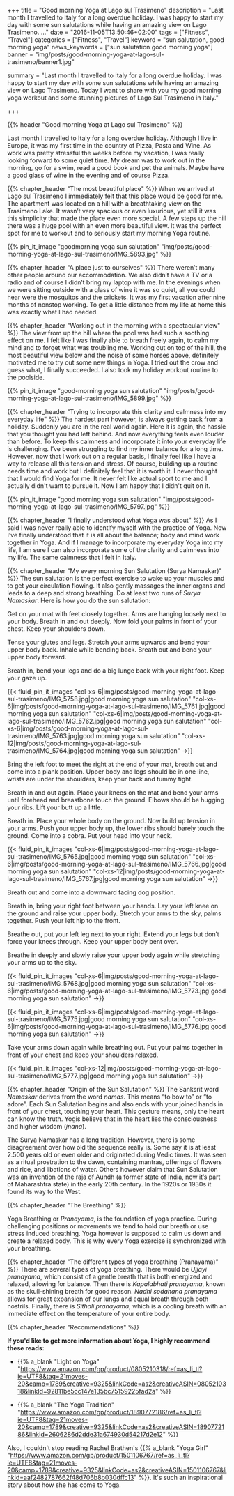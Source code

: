 +++
title = "Good morning Yoga at Lago sul Trasimeno"
description = "Last month I travelled to Italy for a long overdue holiday. I was happy to start my day with some sun salutations while having an amazing view on Lago Trasimeno. ..."
date = "2016-11-05T13:50:46+02:00"
tags = ["Fitness", "Travel"]
categories = ["Fitness", "Travel"]
keyword = "sun salutation, good morning yoga"
news_keywords = ["sun salutation good morning yoga"]
banner = "img/posts/good-morning-yoga-at-lago-sul-trasimeno/banner1.jpg"

summary = "Last month I travelled to Italy for a long overdue holiday. I was happy to start my day with some sun salutations while having an amazing view on Lago Trasimeno. Today I want to share with you my good morning yoga workout and some stunning pictures of Lago Sul Trasimeno in Italy."


+++

{{% header "Good morning Yoga at Lago sul Trasimeno" %}}

Last month I travelled to Italy for a long overdue holiday. Although I live in Europe, it was my first time in the country of Pizza, Pasta and Wine. 
As work was pretty stressful the weeks before my vacation, I was really looking forward to some quiet time. My dream was to work out in the morning, go for a swim, read a good book and pet the animals. Maybe have a good glass of wine in the evening and of course Pizza. 
 

{{% chapter_header "The most beautiful place" %}}
When we arrived at Lago sul Trasimeno I immediately felt that this place would be good for me. The apartment was located on a hill with a breathtaking view on the Trasimeno Lake. It wasn’t very spacious or even luxurious, yet still it was this simplicity that made the place even more special.  A few steps up the hill there was a huge pool with an even more beautiful view. It was the perfect spot for me to workout and to seriously start my morning Yoga routine. 

{{% pin_it_image "goodmorning yoga sun salutation" "img/posts/good-morning-yoga-at-lago-sul-trasimeno/IMG_5893.jpg" %}}

{{% chapter_header "A place just to ourselves" %}}
There weren’t many other people around our accommodation. We also didn’t have a TV or a radio and of course I didn’t bring my laptop with me. In the evenings when we were sitting outside with a glass of wine it was so quiet, all you could hear were the mosquitos and the crickets. It was my first vacation after nine months of nonstop working. To get a little distance from my life at home this was exactly what I had needed. 


{{% chapter_header "Working out in the morning with a spectacular view" %}}
The view from up the hill where the pool was had such a soothing effect on me. I felt like I was finally able to breath freely again, to calm my mind and to forget what was troubling me. Working out on top of the hill, the most beautiful view below and the noise of some horses above, definitely motivated me to try out some new things in Yoga.  I tried out the crow and guess what, I finally succeeded. I also took my holiday workout routine to the poolside. 

{{% pin_it_image "good-morning yoga sun salutation" "img/posts/good-morning-yoga-at-lago-sul-trasimeno/IMG_5899.jpg" %}}

{{% chapter_header "Trying to incorporate this clarity and calmness into my everyday life" %}}
The hardest part however, is always getting back from a holiday. Suddenly you are in the real world again. Here it is again, the hassle that you thought you had left behind. And now everything feels even louder than before. To keep this calmness and incorporate it into your everyday life is challenging. I’ve been struggling to find my inner balance for a long time. However, now that I work out on a regular basis, I finally feel like I have a way to release all this tension and stress. Of course, building up a routine needs time and work but I definitely feel that it is worth it. I never thought that I would find Yoga for me. It never felt like actual sport to me and I actually didn't want to pursue it. Now I am happy that I didn't quit on it.

{{% pin_it_image "good morning yoga sun salutation" "img/posts/good-morning-yoga-at-lago-sul-trasimeno/IMG_5797.jpg" %}}

{{% chapter_header "I finally understood what Yoga was about" %}}
As I said I was never really able to identify myself with the practice of Yoga. Now I’ve finally understood that it is all about the balance; body and mind work together in Yoga. And if I manage to incorporate my everyday Yoga into my life, I am sure I can also incorporate some of the clarity and calmness into my life. The same calmness that I felt in Italy. 

{{% chapter_header "My every morning Sun Salutation (Surya Namaskar)" %}}
The sun salutation is the perfect exercise to wake up your muscles and to get your circulation flowing. It also gently massages the inner organs and leads to a deep and strong breathing. Do at least two runs of *Surya Namaskar*. Here is how you do the sun salutation:


Get on your mat with feet closely together. Arms are hanging loosely next to your body. Breath in and out deeply.
Now fold your palms in front of your chest. Keep your shoulders down.

Tense your glutes and legs. Stretch your arms upwards and bend your upper body back. Inhale while bending back.
Breath out and bend your upper body forward.

Breath in, bend your legs and do a big lunge back with your right foot. Keep your gaze up. 

{{< fluid_pin_it_images
  "col-xs-6|img/posts/good-morning-yoga-at-lago-sul-trasimeno/IMG_5758.jpg|good morning yoga sun salutation"
  "col-xs-6|img/posts/good-morning-yoga-at-lago-sul-trasimeno/IMG_5761.jpg|good morning yoga sun salutation"
  "col-xs-6|img/posts/good-morning-yoga-at-lago-sul-trasimeno/IMG_5762.jpg|good morning yoga sun salutation"
  "col-xs-6|img/posts/good-morning-yoga-at-lago-sul-trasimeno/IMG_5763.jpg|good morning yoga sun salutation"
  "col-xs-12|img/posts/good-morning-yoga-at-lago-sul-trasimeno/IMG_5764.jpg|good morning yoga sun salutation"
->}}

Bring the left foot to meet the right at the end of your mat, breath out and come into a plank position. Upper body and legs should be in one line, wrists are under the shoulders, keep your back and tummy tight.

Breath in and out again. Place your knees on the mat and bend your arms until forehead and breastbone touch the ground. Elbows should be hugging your ribs. Lift your butt up a little. 


Breath in. Place your whole body on the ground. Now build up tension in your arms. Push your upper body up, the lower ribs should barely touch the ground. Come into a cobra. Put your head into your neck.

{{< fluid_pin_it_images
  "col-xs-6|img/posts/good-morning-yoga-at-lago-sul-trasimeno/IMG_5765.jpg|good morning yoga sun salutation"
  "col-xs-6|img/posts/good-morning-yoga-at-lago-sul-trasimeno/IMG_5766.jpg|good morning yoga sun salutation"
  "col-xs-12|img/posts/good-morning-yoga-at-lago-sul-trasimeno/IMG_5767.jpg|good morning yoga sun salutation"
->}}

Breath out and come into a downward facing dog position. 

Breath in, bring your right foot between your hands. Lay your left knee on the ground and raise your upper body. Stretch your arms to the sky, palms together. Push your left hip to the front. 


Breathe out, put your left leg next to your right. Extend your legs but don’t force your knees through. Keep your upper body bent over. 

Breathe in deeply and slowly raise your upper body again while stretching your arms up to the sky. 

{{< fluid_pin_it_images
  "col-xs-6|img/posts/good-morning-yoga-at-lago-sul-trasimeno/IMG_5768.jpg|good morning yoga sun salutation"
  "col-xs-6|img/posts/good-morning-yoga-at-lago-sul-trasimeno/IMG_5773.jpg|good morning yoga sun salutation"
->}}



{{< fluid_pin_it_images
  "col-xs-6|img/posts/good-morning-yoga-at-lago-sul-trasimeno/IMG_5775.jpg|good morning yoga sun salutation"
  "col-xs-6|img/posts/good-morning-yoga-at-lago-sul-trasimeno/IMG_5776.jpg|good morning yoga sun salutation"
->}}



Take your arms down again while breathing out. Put your palms together in front of your chest and keep your shoulders relaxed. 

{{< fluid_pin_it_images
  "col-xs-12|img/posts/good-morning-yoga-at-lago-sul-trasimeno/IMG_5777.jpg|good morning yoga sun salutation"
->}}


{{% chapter_header "Origin of the Sun Salutation" %}}
The Sanksrit word *Namaskar* derives from the word *namas*. This means “to bow to” or “to adore”. Each Sun Salutation begins and also ends with your joined hands in front of your chest, touching your heart. This gesture means, only the heart can know the truth. Yogis believe that in the heart lies the consciousness and higher wisdom (*jnana*).

The Surya Namaskar has a long tradition. However, there is some disagreement over how old the sequence really is. Some say it is at least 2.500 years old or even older and originated during Vedic times. It was seen as a ritual prostration to the dawn, containing mantras, offerings of flowers and rice, and libations of water.  Others however claim that Sun Salutation was an invention of the raja of Aundh (a former state of India, now it’s part of Maharashtra state) in the early 20th century. In the 1920s or 1930s it found its way to the West.

{{% chapter_header "The Breathing" %}}

Yoga Breathing or *Pranayama*, is the foundation of yoga practice. During challenging positions or movements we tend to hold our breath or use stress induced breathing. Yoga however is supposed to calm us down and create a relaxed body. This is why every Yoga exercise is synchronized with your breathing. 

{{% chapter_header "The different types of yoga breathing (Pranayama)" %}}
There are several types of yoga breathing.  There would be *Ujjayi pranayama*, which consist of a gentle breath that is both energized and relaxed, allowing for balance. Then there is *Kapalabhati pranayama*, known as the skull-shining breath for good reason. *Nadhi sodahana pranayama* allows for great expansion of our lungs and equal breath through both nostrils. Finally, there is *Sithali pranayama*, which is a cooling breath with an immediate effect on the temperature of your entire body. 

{{% chapter_header "Recommendations" %}}

**If you'd like to get more information about Yoga, I highly recommend these reads:**

* {{% a_blank "Light on Yoga" "https://www.amazon.com/gp/product/0805210318/ref=as_li_tl?ie=UTF8&tag=21moves-20&camp=1789&creative=9325&linkCode=as2&creativeASIN=0805210318&linkId=92811be5cc147e135bc75159225fad2a" %}}

* {{% a_blank "The Yoga Tradition" "https://www.amazon.com/gp/product/1890772186/ref=as_li_tl?ie=UTF8&tag=21moves-20&camp=1789&creative=9325&linkCode=as2&creativeASIN=1890772186&linkId=2606286d2dde31a674930d54217d2e12" %}}


Also, I couldn't stop reading Rachel Brathen's {{% a_blank "Yoga Girl" "https://www.amazon.com/gp/product/1501106767/ref=as_li_tl?ie=UTF8&tag=21moves-20&camp=1789&creative=9325&linkCode=as2&creativeASIN=1501106767&linkId=aaf2482787662f48d706b8b030dffc13" %}}. It's such an inspirational story about how she has come to Yoga.
